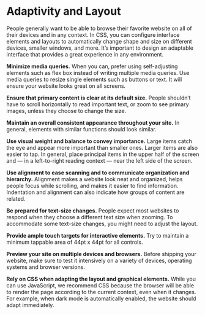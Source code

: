 # Adaptivity and Layout
People generally want to be able to browse their favorite website on all of their devices and in any context. In CSS, you can configure interface elements and layouts to automatically change shape and size on different devices, smaller windows, and more. It’s important to design an adaptable interface that provides a great experience in any environment.

**Minimize media queries.** When you can, prefer using self-adjusting elements such as flex box instead of writing multiple media queries. Use media queries to resize single elements such as buttons or text. It will ensure your website looks great on all screens.

**Ensure that primary content is clear at its default size.** People shouldn’t have to scroll horizontally to read important text, or zoom to see primary images, unless they choose to change the size.

**Maintain an overall consistent appearance throughout your site.** In general, elements with similar functions should look similar.

**Use visual weight and balance to convey importance.** Large items catch the eye and appear more important than smaller ones. Larger items are also easier to tap. In general, place principal items in the upper half of the screen and — in a left-to-right reading context — near the left side of the screen.

**Use alignment to ease scanning and to communicate organization and hierarchy.** Alignment makes a website look neat and organized, helps people focus while scrolling, and makes it easier to find information. Indentation and alignment can also indicate how groups of content are related.

**Be prepared for text-size changes.** People expect most websites to respond when they choose a different text size when zooming. To accommodate some text-size changes, you might need to adjust the layout.

**Provide ample touch targets for interactive elements.** Try to maintain a minimum tappable area of 44pt x 44pt for all controls.

**Preview your site on multiple devices and browsers.** Before shipping your website, make sure to test it intensively on a variety of devices, operating systems and browser versions.

**Rely on CSS when adapting the layout and graphical elements.** While you can use JavaScript, we recommend CSS because the browser will be able to render the page according to the current context, even when it changes. For example, when dark mode is automatically enabled, the website should adapt immediately.